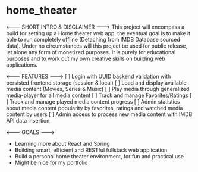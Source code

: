 # home_theater
<--- SHORT INTRO & DISCLAIMER --->
This project will encompass a build for setting up a Home theater web app, the eventual goal is to make it able to run completely offline (Detaching from IMDB Database sourced data).
Under no circumstances will this project be used for public release, let alone any form of monetized purposes.
It is purely for educational purposes and to work out my own creative skills on building web applications.

<--- FEATURES --->
[ ] Login with UUID backend validation with persisted frontend storage (session & local)
[ ] Load and display available media content (Movies, Series & Music)
[ ] Play media through generalized media-player for all media content
[ ] Track and manage Favorites/Ratings
[ ] Track and manage played media content progress
[ ] Admin statistics about media content popularity by favorites, ratings and watched media content by users
[ ] Admin access to process new media content with IMDB API data insertion

<--- GOALS --->
- Learning more about React and Spring
- Building smart, efficient and RESTful fullstack web application
- Build a personal home theater environment, for fun and practical use
- Might be nice for my portfolio
